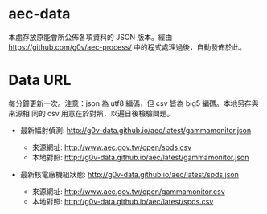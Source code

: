 aec-data
========

本處存放原能會所公佈各項資料的 JSON 版本。經由
https://github.com/g0v/aec-process/ 中的程式處理過後，自動發佈於此。

Data URL
========

每分鐘更新一次。注意：json 為 utf8 編碼，但 csv 皆為 big5 編碼。本地另存與來源相
同的 csv 用意在於對照，以遍日後檢驗問題。

- 最新幅射偵測: http://g0v-data.github.io/aec/latest/gammamonitor.json
  - 來源網址: http://www.aec.gov.tw/open/spds.csv
  - 本地對照: http://g0v-data.github.io/aec/latest/gammamonitor.json

- 最新核電廠機組狀態: http://g0v-data.github.io/aec/latest/spds.json
  - 來源網址: http://www.aec.gov.tw/open/gammamonitor.csv
  - 本地對照: http://g0v-data.github.io/aec/latest/spds.csv
